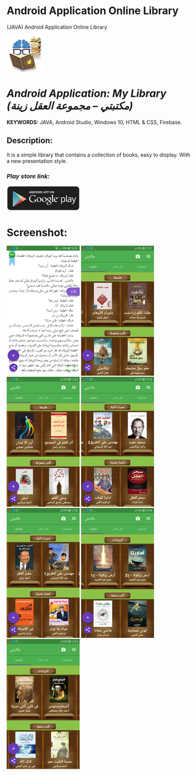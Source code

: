 # Android Application Online Library
(JAVA) Android Application Online Library

[![](https://github.com/ELGTARI-Saif-Eddine/Android-App-Online-Library/blob/main/images/icone.png
)](https://play.google.com/store/apps/details?id=com.shadow.dev.maktebeti)
# _Android Application: My Library   (مكتبتي – مجموعة العقل زينة‎)_

**KEYWORDS:** JAVA, Android Studio, Windows 10, HTML & CSS, Firebase.  

## Description:
It is a simple library that contains a collection of books, easy to display. With a new presentation style.

### _Play store link:_
[![](https://github.com/ELGTARI-Saif-Eddine/Android-App-Online-Library/blob/main/images/goo.png)](https://play.google.com/store/apps/details?id=com.shadow.dev.maktebeti)



# Screenshot:
![](https://github.com/ELGTARI-Saif-Eddine/Android-App-Online-Library/blob/main/images/unnamed.png)
![](https://github.com/ELGTARI-Saif-Eddine/Android-App-Online-Library/blob/main/images/unnamed1.png)
![](https://github.com/ELGTARI-Saif-Eddine/Android-App-Online-Library/blob/main/images/unnamed2.png)
![](https://github.com/ELGTARI-Saif-Eddine/Android-App-Online-Library/blob/main/images/unnamed3.png)
![](https://github.com/ELGTARI-Saif-Eddine/Android-App-Online-Library/blob/main/images/unnamed4.png)
![](https://github.com/ELGTARI-Saif-Eddine/Android-App-Online-Library/blob/main/images/unnamed5.png)
![](https://github.com/ELGTARI-Saif-Eddine/Android-App-Online-Library/blob/main/images/unnamed6.png)


